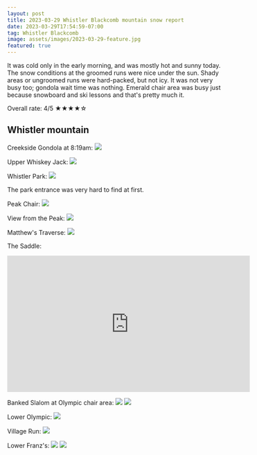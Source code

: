 ```yaml
---
layout: post
title: 2023-03-29 Whistler Blackcomb mountain snow report
date: 2023-03-29T17:54:59-07:00
tag: Whistler Blackcomb
image: assets/images/2023-03-29-feature.jpg
featured: true
---
```


It was cold only in the early morning, and was mostly hot and sunny today. The snow conditions at the groomed runs were nice under the sun. Shady areas or ungroomed runs were hard-packed, but not icy. It was not very busy too; gondola wait time was nothing. Emerald chair area was busy just because snowboard and ski lessons and that's pretty much it.

Overall rate: 4/5 ★★★★☆

## Whistler mountain

Creekside Gondola at 8:19am:
![](/assets/images/2023-03-29-creekside-gondola-morning.jpg)

Upper Whiskey Jack:
![](/assets/images/2023-03-29-upper-whiskey-jack.jpg)

Whistler Park:
![](/assets/images/2023-03-29-whistler-park.jpg)

The park entrance was very hard to find at first.

Peak Chair:
![](/assets/images/2023-03-29-peak-chair.jpg)

View from the Peak:
![](/assets/images/2023-03-29-peak.jpg)

Matthew's Traverse:
![](/assets/images/2023-03-29-matthews-traverse.jpg)

The Saddle:
<iframe width="560" height="315" src="https://www.youtube.com/embed/vf-a9aL2-Jk" title="YouTube video player" frameborder="0" allow="accelerometer; autoplay; clipboard-write; encrypted-media; gyroscope; picture-in-picture; web-share" allowfullscreen></iframe>

Banked Slalom at Olympic chair area:
![](/assets/images/2023-03-29-banked-slalom-at-olympic.jpg)
![](/assets/images/2023-03-29-banked-slalom-at-olympic-2.jpg)

Lower Olympic:
![](/assets/images/2023-03-29-lower-olympic.jpg)

Village Run:
![](/assets/images/2023-03-29-village-run.jpg)

Lower Franz's:
![](/assets/images/2023-03-29-lower-franzs-2.jpg)
![](/assets/images/2023-03-29-lower-franzs.jpg)
